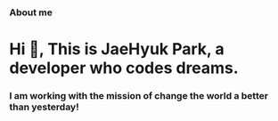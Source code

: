 ### About me

<h1 align ="left">Hi 👋, This is JaeHyuk Park, a developer who codes dreams.</h1>
<h3 align = "left">I am working with the mission of change the world a better than yesterday!</h3>
